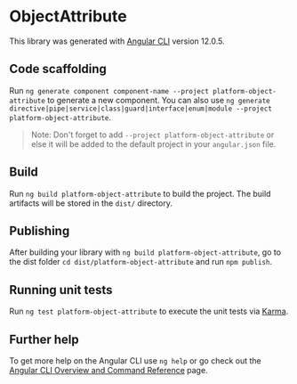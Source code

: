 # ObjectAttribute

This library was generated with [Angular CLI](https://github.com/angular/angular-cli) version 12.0.5.

## Code scaffolding

Run `ng generate component component-name --project platform-object-attribute` to generate a new component. You can also use `ng generate directive|pipe|service|class|guard|interface|enum|module --project platform-object-attribute`.

> Note: Don't forget to add `--project platform-object-attribute` or else it will be added to the default project in your `angular.json` file.

## Build

Run `ng build platform-object-attribute` to build the project. The build artifacts will be stored in the `dist/` directory.

## Publishing

After building your library with `ng build platform-object-attribute`, go to the dist folder `cd dist/platform-object-attribute` and run `npm publish`.

## Running unit tests

Run `ng test platform-object-attribute` to execute the unit tests via [Karma](https://karma-runner.github.io).

## Further help

To get more help on the Angular CLI use `ng help` or go check out the [Angular CLI Overview and Command Reference](https://angular.io/cli) page.
